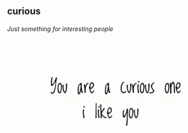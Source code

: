 ## curious
###### Just something for interesting people

![alt text](https://github.com/mugoh/curious/blob/master/20200628_191322-01.jpeg)
